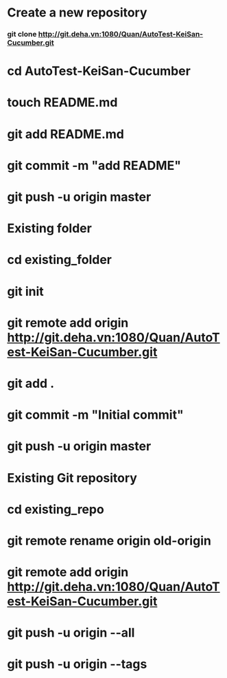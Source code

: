 # Create a new repository
### git clone http://git.deha.vn:1080/Quan/AutoTest-KeiSan-Cucumber.git
# cd AutoTest-KeiSan-Cucumber
# touch README.md
# git add README.md
# git commit -m "add README"
# git push -u origin master

# Existing folder
# cd existing_folder
# git init
# git remote add origin http://git.deha.vn:1080/Quan/AutoTest-KeiSan-Cucumber.git
# git add .
# git commit -m "Initial commit"
# git push -u origin master

# Existing Git repository
# cd existing_repo
# git remote rename origin old-origin
# git remote add origin http://git.deha.vn:1080/Quan/AutoTest-KeiSan-Cucumber.git
# git push -u origin --all
# git push -u origin --tags